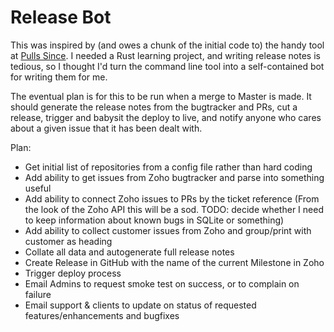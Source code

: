 # Release Bot

This was inspired by (and owes a chunk of the initial code to) the handy tool
at [Pulls Since](https://github.com/budziq/pulls_since). I needed a Rust
learning project, and writing release notes is tedious, so I thought I'd turn
the command line tool into a self-contained bot for writing them for me.

The eventual plan is for this to be run when a merge to Master is made.
It should generate the release notes from the bugtracker and PRs, cut a release,
trigger and babysit the deploy to live, and notify anyone who cares about a
given issue that it has been dealt with.

Plan:

- Get initial list of repositories from a config file rather than hard coding
- Add ability to get issues from Zoho bugtracker and parse into something useful
- Add ability to connect Zoho issues to PRs by the ticket reference (From the look of the Zoho API this will be a sod. TODO: decide whether I need to keep information about known bugs in SQLite or something)
- Add ability to collect customer issues from Zoho and group/print with customer as heading
- Collate all data and autogenerate full release notes
- Create Release in GitHub with the name of the current Milestone in Zoho
- Trigger deploy process
- Email Admins to request smoke test on success, or to complain on failure
- Email support & clients to update on status of requested features/enhancements and bugfixes
